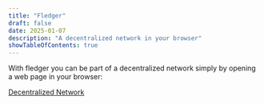```yaml
---
title: "Fledger"
draft: false
date: 2025-01-07
description: "A decentralized network in your browser"
showTableOfContents: true
---
```


With fledger you can be part of a decentralized network simply by opening a web page in your browser:

[Decentralized Network](https://web.fledg.re)


